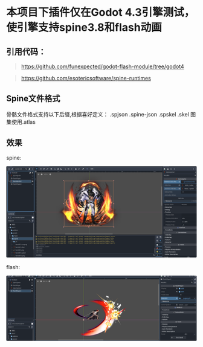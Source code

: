 # 本项目下插件仅在Godot 4.3引擎测试，使引擎支持spine3.8和flash动画

## 引用代码：
> https://github.com/funexpected/godot-flash-module/tree/godot4

> https://github.com/esotericsoftware/spine-runtimes

## Spine文件格式
骨骼文件格式支持以下后缀,根据喜好定义：
.spjson
.spine-json
.spskel
.skel
图集使用.atlas

##  效果

spine:

![spine_d](./spine_d.png)


flash:

![flash_d](./flash_d.png)
